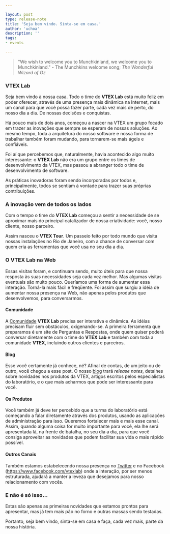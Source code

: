 ```yaml
---

layout: post
type: release-note
title: 'Seja bem vindo. Sinta-se em casa.'
author: 'uchoa'
description: ''
tags:
- events

---
```


> "We wish to welcome you to Munchkinland, we welcome you to Munchkinland."
>        - The Munchkins welcome song; _The Wonderful Wizard of Oz_

### VTEX Lab

Seja bem vindo à nossa casa. Todo o time do **VTEX Lab** está muito feliz em poder oferecer, através de uma presença mais dinâmica na Internet, mais um canal para que você possa fazer parte, cada vez mais de perto, do nosso dia a dia. De nossas decisões e conquistas.

Há pouco mais de dois anos, começou a nascer na VTEX um grupo focado em trazer as inovações que sempre se esperam de nossas soluções. Ao mesmo tempo, toda a arquitetura do nosso software e nossa forma de trabalhar também foram mudando, para tornarem-se mais ágeis e confiáveis.

Foi aí que percebemos que, naturalmente, havia acontecido algo muito interessante: o **VTEX Lab** não era um grupo entre os times de desenvolvimento da VTEX, mas passou a abranger todo o time de desenvolvimento de software.

As práticas inovadoras foram sendo incorporadas por todos e, principalmente, todos se sentiam à vontade para trazer suas próprias contribuições.

### A inovação vem de todos os lados

Com o tempo o time do **VTEX Lab** começou a sentir a necessidade de se aproximar mais do principal catalizador de nossa criatividade: você, nosso cliente, nosso parceiro.

Assim nasceu o **VTEX Tour**. Um passeio feito por todo mundo que visita nossas instalações no Rio de Janeiro, com a chance de conversar com quem cria as ferramentas que você usa no seu dia a dia.

### O VTEX Lab na Web

Essas visitas foram, e continuam sendo, muito úteis para que nossa resposta às suas necessidades seja cada vez melhor. Mas algumas visitas eventuais são muito pouco. Queríamos uma forma de aumentar essa interação. Torná-la mais fácil e freqüente. Foi assim que surgiu a idéia de aumentar nossa presença na Web, não apenas pelos produtos que desenvolvemos, para conversarmos.

#### Comunidade

A [Comunidade](http://lab.vtex.com/community) **VTEX Lab** precisa ser interativa e dinâmica. As idéias precisam fluir sem obstáculos, oxigenando-se. A primeira ferramenta que preparamos é um site de Perguntas e Respostas, onde quem quiser poderá conversar diretamente com o time do **VTEX Lab** e também com toda a comunidade **VTEX**, incluindo outros clientes e parceiros.

#### Blog

Esse você certamente já conhece, né? Afinal de contas, de um jeito ou de outro, você chegou a esse post.  O nosso [blog](http://lab.vtex.com/blog) trará _release notes_, detalhes sobre novidades nos produtos da VTEX, artigos escritos pelos especialistas do laboratório, e o que mais acharmos que pode ser interessante para você.

#### Os Produtos

Você também já deve ter percebido que a turma do laboratório está começando a falar diretamente através dos produtos, usando as aplicações de administração para isso. Queremos fortalecer mais e mais esse canal. Assim, quando alguma coisa for muito importante para você, ela lhe será apresentada lá, na frente de batalha, no seu dia a dia, para que você consiga aproveitar as novidades que podem facilitar sua vida o mais rápido possível.

#### Outros Canais

Também estamos estabelecendo nossa presença no [Twitter](https://twitter.com/vtexlab) e no Facebook (https://www.facebook.com/vtexlab) onde a interação, por ser menos estruturada, ajudará a manter a leveza que desejamos para nosso relacionamento com vocês.

### E não é só isso...

Estas são apenas as primeiras novidades que estamos prontos para apresentar, mas já tem mais pão no forno e outras massas sendo testadas.

Portanto, seja bem vindo, sinta-se em casa e faça, cada vez mais, parte da nossa história.
